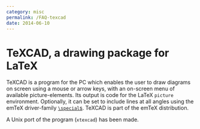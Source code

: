 ```yaml
---
category: misc
permalink: /FAQ-texcad
date: 2014-06-10
---
```


# TeXCAD, a drawing package for LaTeX

TeXCAD is a program for the PC which enables the user to draw diagrams
on screen using a mouse or arrow keys, with an on-screen menu of available 
picture-elements. Its output is code for the LaTeX
`picture` environment. 
Optionally, it can be set to include lines at all angles using 
the emTeX driver-family
[`\special`s](/FAQ-specials).
TeXCAD is part of the emTeX distribution.

A Unix port of the program (`xtexcad`) has been made.

